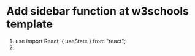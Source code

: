# Add sidebar function at w3schools template

1. use import React, { useState } from "react";
2. <Router><Routes><Routes/></Router>
